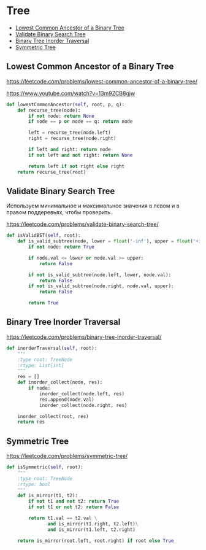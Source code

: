 # Tree

+ [Lowest Common Ancestor of a Binary Tree](#lowest-common-ancestor-of-a-binary-tree)
+ [Validate Binary Search Tree](#validate-binary-search-tree)
+ [Binary Tree Inorder Traversal](#binary-tree-inorder-traversal)
+ [Symmetric Tree](#symmetric-tree)


## Lowest Common Ancestor of a Binary Tree

https://leetcode.com/problems/lowest-common-ancestor-of-a-binary-tree/

https://www.youtube.com/watch?v=13m9ZCB8gjw

```python
def lowestCommonAncestor(self, root, p, q):
    def recurse_tree(node):
        if not node: return None
        if node == p or node == q: return node

        left = recurse_tree(node.left)
        right = recurse_tree(node.right)

        if left and right: return node
        if not left and not right: return None

        return left if not right else right
    return recurse_tree(root)
```

## Validate Binary Search Tree

Используем минимальное и максимальное значения в левом и в правом поддеревьях, чтобы проверить.

https://leetcode.com/problems/validate-binary-search-tree/

```python
def isValidBST(self, root):
    def is_valid_subtree(node, lower = float('-inf'), upper = float('+inf')):
        if not node: return True

        if node.val <= lower or node.val >= upper:
            return False

        if not is_valid_subtree(node.left, lower, node.val):
            return False
        if not is_valid_subtree(node.right, node.val, upper):
            return False

        return True
```

## Binary Tree Inorder Traversal

https://leetcode.com/problems/binary-tree-inorder-traversal/

```python
def inorderTraversal(self, root):
    """
    :type root: TreeNode
    :rtype: List[int]
    """
    res = []
    def inorder_collect(node, res):
        if node:
            inorder_collect(node.left, res)
            res.append(node.val)
            inorder_collect(node.right, res)

    inorder_collect(root, res)        
    return res
```

## Symmetric Tree

https://leetcode.com/problems/symmetric-tree/

```python
def isSymmetric(self, root):
    """
    :type root: TreeNode
    :rtype: bool
    """
    def is_mirror(t1, t2):
        if not t1 and not t2: return True
        if not t1 or not t2: return False

        return t1.val == t2.val \
               and is_mirror(t1.right, t2.left)\
               and is_mirror(t1.left, t2.right)

    return is_mirror(root.left, root.right) if root else True
```
